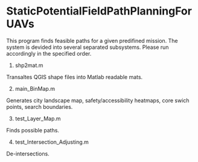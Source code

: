 # StaticPotentialFieldPathPlanningForUAVs 

This program finds feasible paths for a given predifined mission. The system is devided into several separated subsystems. Please run accordingly in the specified order. 

1.  shp2mat.m 

Transaltes QGIS shape files into Matlab readable mats. 

2.  main_BinMap.m 

Generates city landscape map, safety/accessibility heatmaps, core swich points, search boundaries. 

3. test_Layer_Map.m 

Finds possible paths. 

4. test_Intersection_Adjusting.m 

De-intersections. 
